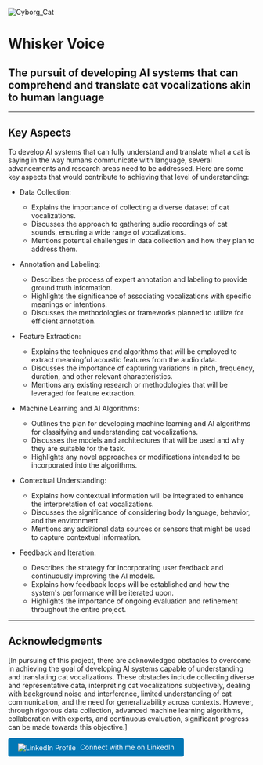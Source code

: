 ![Cyborg_Cat](https://i.imgur.com/M4vaeubh.png)




# Whisker Voice
  
## The pursuit of developing AI systems that can comprehend and translate cat vocalizations akin to human language   
  
---
 
## Key Aspects  
  
To develop AI systems that can fully understand and translate what a cat is saying in the way humans communicate with language, several advancements and research areas need to be addressed. Here are some key aspects that would contribute to achieving that level of understanding:

- Data Collection:     
  - Explains the importance of collecting a diverse dataset of cat vocalizations.
  - Discusses the approach to gathering audio recordings of cat sounds, ensuring a wide range of vocalizations.
  - Mentions potential challenges in data collection and how they plan to address them.  
  
- Annotation and Labeling:
  - Describes the process of expert annotation and labeling to provide ground truth information.
  - Highlights the significance of associating vocalizations with specific meanings or intentions.
  - Discusses the methodologies or frameworks planned to utilize for efficient annotation.

- Feature Extraction:
  - Explains the techniques and algorithms that will be employed to extract meaningful acoustic features from the audio data.
  - Discusses the importance of capturing variations in pitch, frequency, duration, and other relevant characteristics.
  - Mentions any existing research or methodologies that will be leveraged for feature extraction.

- Machine Learning and AI Algorithms:
  - Outlines the plan for developing machine learning and AI algorithms for classifying and understanding cat vocalizations.
  - Discusses the models and architectures that will be used and why they are suitable for the task.
  - Highlights any novel approaches or modifications intended to be incorporated into the algorithms.

- Contextual Understanding:
  - Explains how contextual information will be integrated to enhance the interpretation of cat vocalizations.
  - Discusses the significance of considering body language, behavior, and the environment.
  - Mentions any additional data sources or sensors that might be used to capture contextual information.

- Feedback and Iteration:
  - Describes the strategy for incorporating user feedback and continuously improving the AI models.
  - Explains how feedback loops will be established and how the system's performance will be iterated upon.
  - Highlights the importance of ongoing evaluation and refinement throughout the entire project.

---

## Acknowledgments

[In pursuing of this project, there are acknowledged obstacles to overcome in achieving the goal of developing AI systems capable of understanding and translating cat vocalizations. These obstacles include collecting diverse and representative data, interpreting cat vocalizations subjectively, dealing with background noise and interference, limited understanding of cat communication, and the need for generalizability across contexts. However, through rigorous data collection, advanced machine learning algorithms, collaboration with experts, and continuous evaluation, significant progress can be made towards this objective.]


<a href="https://www.linkedin.com/in/marwaan-issa/" target="_blank" style="text-decoration: none; display: inline-block; background-color: #0077B5; color: white; padding: 10px 20px; border-radius: 4px;">
  <img src="https://img.shields.io/badge/LinkedIn-Profile-blue" alt="LinkedIn Profile" style="vertical-align: middle;">
  <span style="margin-left: 5px;"> Connect with me on LinkedIn</span>
</a>
